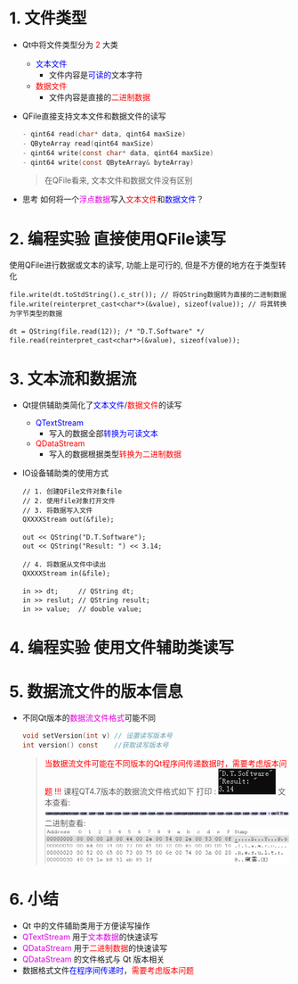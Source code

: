 # 1. 文件类型

- Qt中将文件类型分为 <font color=red>2</font> 大类
    - <font color=blue>文本文件</font>
        - 文件内容是<font color=blue>可读的</font>文本字符
    - <font color=red>数据文件</font>
        - 文件内容是直接的<font color=red>二进制数据</font>

- QFile直接支持文本文件和数据文件的读写

    ```c
    - qint64 read(char* data, qint64 maxSize)
    - QByteArray read(qint64 maxSize)
    - qint64 write(const char* data, qint64 maxSize)
    - qint64 write(const QByteArray& byteArray)
    ```
    > 在QFile看来, 文本文件和数据文件没有区别

- 思考
    如何将一个<font color=#d0d>浮点数据</font>写入<font color=red>文本文件</font>和<font color=blue>数据文件</font>？

# 2. 编程实验 直接使用QFile读写
使用QFile进行数据或文本的读写, 功能上是可行的, 但是不方便的地方在于类型转化

```cp
file.write(dt.toStdString().c_str()); // 将QString数据转为直接的二进制数据
file.write(reinterpret_cast<char*>(&value), sizeof(value)); // 将其转换为字节类型的数据

dt = QString(file.read(12)); /* "D.T.Software" */
file.read(reinterpret_cast<char*>(&value), sizeof(value));
```

# 3. 文本流和数据流
- Qt提供辅助类简化了<font color=blue>文本文件</font>/<font color=red>数据文件</font>的读写
    - <font color=blue>QTextStream</font>
        - 写入的数据全部<font color=blue>转换为可读文本</font>
    - <font color=red>QDataStream</font>
        - 写入的数据根据类型<font color=red>转换为二进制数据</font>

- IO设备辅助类的使用方式

    ```cp
    // 1. 创建QFile文件对象file
    // 2. 使用file对象打开文件
    // 3. 将数据写入文件
    QXXXXStream out(&file);

    out << QString("D.T.Software");
    out << QString("Result: ") << 3.14;

    // 4. 将数据从文件中读出
    QXXXXStream in(&file);

    in >> dt;     // QString dt;
    in >> reslut; // QString result;
    in >> value;  // double value;
    ```

# 4. 编程实验 使用文件辅助类读写

# 5. 数据流文件的版本信息
- 不同Qt版本的<font color=#d0d>数据流文件格式</font>可能不同
    ```c
    void setVersion(int v) // 设置读写版本号
    int version() const    //获取读写版本号
    ```
    > <font color=red>当数据流文件可能在不同版本的Qt程序间传递数据时，需要考虑版本问题 !!!</font>
    > 课程QT4.7版本的数据流文件格式如下
    > 打印 :
    > ![](vx_images/033_e1.png)
    > 文本查看:
    > ![](vx_images/033_e2.png)
    > 二进制查看:
    > ![](vx_images/033_e3.png)

# 6. 小结
- Qt 中的文件辅助类用于方便读写操作
- <font color=#d0d>QTextStream</font> 用于<font color=#d0d>文本数据</font>的快速读写
- <font color=#d0d>QDataStream</font> 用于<font color=red>二进制数据</font>的快速读写
- <font color=#d0d>QDataStream</font> 的文件格式与 Qt 版本相关
- 数据格式文件<font color=blue>在程序间传递时</font>，<font color=red>需要考虑版本问题</font>
